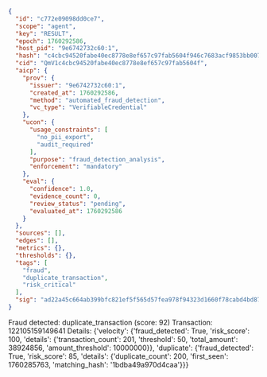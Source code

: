 ```json
{
  "id": "c772e09098dd0ce7",
  "scope": "agent",
  "key": "RESULT",
  "epoch": 1760292586,
  "host_pid": "9e6742732c60:1",
  "hash": "c4cbc94520fabe40ec8778e8ef657c97fab5604f946c7683acf9853bb007c4f8",
  "cid": "QmV1c4cbc94520fabe40ec8778e8ef657c97fab5604f",
  "aicp": {
    "prov": {
      "issuer": "9e6742732c60:1",
      "created_at": 1760292586,
      "method": "automated_fraud_detection",
      "vc_type": "VerifiableCredential"
    },
    "ucon": {
      "usage_constraints": [
        "no_pii_export",
        "audit_required"
      ],
      "purpose": "fraud_detection_analysis",
      "enforcement": "mandatory"
    },
    "eval": {
      "confidence": 1.0,
      "evidence_count": 0,
      "review_status": "pending",
      "evaluated_at": 1760292586
    }
  },
  "sources": [],
  "edges": [],
  "metrics": {},
  "thresholds": {},
  "tags": [
    "fraud",
    "duplicate_transaction",
    "risk_critical"
  ],
  "sig": "ad22a45c664ab399bfc821ef5f565d57fea978f94323d1660f78cabd4bd877ee"
}
```

Fraud detected: duplicate_transaction (score: 92)
Transaction: 122105159149641
Details: {'velocity': {'fraud_detected': True, 'risk_score': 100, 'details': {'transaction_count': 201, 'threshold': 50, 'total_amount': 38924856, 'amount_threshold': 10000000}}, 'duplicate': {'fraud_detected': True, 'risk_score': 85, 'details': {'duplicate_count': 200, 'first_seen': 1760285763, 'matching_hash': '1bdba49a970d4caa'}}}